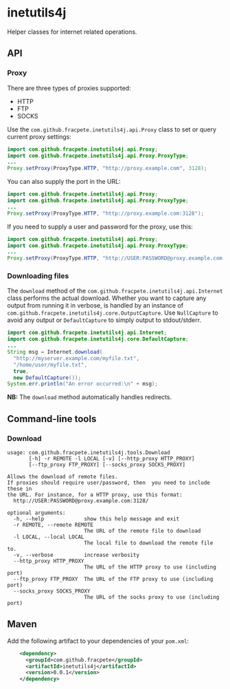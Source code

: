 # inetutils4j
Helper classes for internet related operations.

## API

### Proxy
There are three types of proxies supported:
* HTTP
* FTP
* SOCKS

Use the `com.github.fracpete.inetutils4j.api.Proxy` class to set or query 
current proxy settings:

```java
import com.github.fracpete.inetutils4j.api.Proxy;
import com.github.fracpete.inetutils4j.api.Proxy.ProxyType;
...
Proxy.setProxy(ProxyType.HTTP, "http://proxy.example.com", 3128);
``` 

You can also supply the port in the URL:

```java
import com.github.fracpete.inetutils4j.api.Proxy;
import com.github.fracpete.inetutils4j.api.Proxy.ProxyType;
...
Proxy.setProxy(ProxyType.HTTP, "http://proxy.example.com:3128");
``` 

If you need to supply a user and password for the proxy, use this:

```java
import com.github.fracpete.inetutils4j.api.Proxy;
import com.github.fracpete.inetutils4j.api.Proxy.ProxyType;
...
Proxy.setProxy(ProxyType.HTTP, "http://USER:PASSWORD@proxy.example.com:3128");
``` 


### Downloading files

The `download` method of the `com.github.fracpete.inetutils4j.api.Internet`
class performs the actual download. Whether you want to capture any output
from running it in verbose, is handled by an instance of 
`com.github.fracpete.inetutils4j.core.OutputCapture`. Use `NullCapture`
to avoid any output or `DefaultCapture` to simply output to stdout/stderr.

```java
import com.github.fracpete.inetutils4j.api.Internet;
import com.github.fracpete.inetutils4j.core.DefaultCapture;
...
String msg = Internet.download(
  "http://myserver.example.com/myfile.txt",
  "/home/user/myfile.txt",
  true,
  new DefaultCapture());
System.err.println("An error occurred:\n" + msg);
```

**NB:** The `download` method automatically handles redirects.

## Command-line tools

### Download
```
usage: com.github.fracpete.inetutils4j.tools.Download
       [-h] -r REMOTE -l LOCAL [-v] [--http_proxy HTTP_PROXY]
       [--ftp_proxy FTP_PROXY] [--socks_proxy SOCKS_PROXY]

Allows the download of remote files.
If proxies should require user/password, then  you need to include these in
the URL. For instance, for a HTTP proxy, use this format:
  http://USER:PASSWORD@proxy.example.com:3128/

optional arguments:
  -h, --help             show this help message and exit
  -r REMOTE, --remote REMOTE
                         The URL of the remote file to download
  -l LOCAL, --local LOCAL
                         The local file to download the remote file to.
  -v, --verbose          increase verbosity
  --http_proxy HTTP_PROXY
                         The URL of the HTTP proxy to use (including port)
  --ftp_proxy FTP_PROXY  The URL of the FTP proxy to use (including port)
  --socks_proxy SOCKS_PROXY
                         The URL of the socks proxy to use (including port)
```

## Maven

Add the following artifact to your dependencies of your `pom.xml`:

```xml
    <dependency>
      <groupId>com.github.fracpete</groupId>
      <artifactId>inetutils4j</artifactId>
      <version>0.0.1</version>
    </dependency>
```
